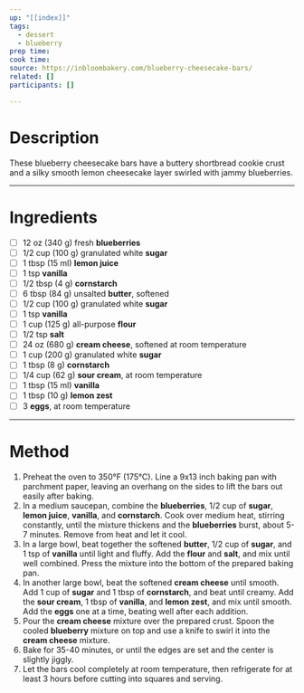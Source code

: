 ```yaml
---
up: "[[index]]"
tags:
  - dessert
  - blueberry
prep time: 
cook time: 
source: https://inbloombakery.com/blueberry-cheesecake-bars/
related: []
participants: [] 

---
```

# Description

These blueberry cheesecake bars have a buttery shortbread cookie crust and a silky smooth lemon cheesecake layer swirled with jammy blueberries.

---

# Ingredients
- [ ] 12 oz (340 g) fresh **blueberries**
- [ ] 1/2 cup (100 g) granulated white **sugar**
- [ ] 1 tbsp (15 ml) **lemon juice**
- [ ] 1 tsp **vanilla**
- [ ] 1/2 tbsp (4 g) **cornstarch**
- [ ] 6 tbsp (84 g) unsalted **butter**, softened
- [ ] 1/2 cup (100 g) granulated white **sugar**
- [ ] 1 tsp **vanilla**
- [ ] 1 cup (125 g) all-purpose **flour**
- [ ] 1/2 tsp **salt**
- [ ] 24 oz (680 g) **cream cheese**, softened at room temperature
- [ ] 1 cup (200 g) granulated white **sugar**
- [ ] 1 tbsp (8 g) **cornstarch**
- [ ] 1/4 cup (62 g) **sour cream**, at room temperature
- [ ] 1 tbsp (15 ml) **vanilla**
- [ ] 1 tbsp (10 g) **lemon zest**
- [ ] 3 **eggs**, at room temperature

---

# Method
1. Preheat the oven to 350°F (175°C). Line a 9x13 inch baking pan with parchment paper, leaving an overhang on the sides to lift the bars out easily after baking.
2. In a medium saucepan, combine the **blueberries**, 1/2 cup of **sugar**, **lemon juice**, **vanilla**, and **cornstarch**. Cook over medium heat, stirring constantly, until the mixture thickens and the **blueberries** burst, about 5-7 minutes. Remove from heat and let it cool.
3. In a large bowl, beat together the softened **butter**, 1/2 cup of **sugar**, and 1 tsp of **vanilla** until light and fluffy. Add the **flour** and **salt**, and mix until well combined. Press the mixture into the bottom of the prepared baking pan.
4. In another large bowl, beat the softened **cream cheese** until smooth. Add 1 cup of **sugar** and 1 tbsp of **cornstarch**, and beat until creamy. Add the **sour cream**, 1 tbsp of **vanilla**, and **lemon zest**, and mix until smooth. Add the **eggs** one at a time, beating well after each addition.
5. Pour the **cream cheese** mixture over the prepared crust. Spoon the cooled **blueberry** mixture on top and use a knife to swirl it into the **cream cheese** mixture.
6. Bake for 35-40 minutes, or until the edges are set and the center is slightly jiggly. 
7. Let the bars cool completely at room temperature, then refrigerate for at least 3 hours before cutting into squares and serving.